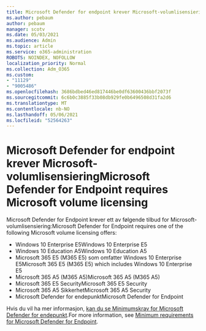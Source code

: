 ```yaml
---
title: Microsoft Defender for endpoint krever Microsoft-volumlisensiering
ms.author: pebaum
author: pebaum
manager: scotv
ms.date: 05/03/2021
ms.audience: Admin
ms.topic: article
ms.service: o365-administration
ROBOTS: NOINDEX, NOFOLLOW
localization_priority: Normal
ms.collection: Adm_O365
ms.custom:
- "11129"
- "9005486"
ms.openlocfilehash: 3686bdbed46ed817446be0df63600436bbf2073f
ms.sourcegitcommit: 6c6b0c3885f33b08db929fe0b6496508d31fa2d6
ms.translationtype: MT
ms.contentlocale: nb-NO
ms.lasthandoff: 05/06/2021
ms.locfileid: "52564263"
---
```

# <a name="microsoft-defender-for-endpoint-requires-microsoft-volume-licensing"></a><span data-ttu-id="0e48e-102">Microsoft Defender for endpoint krever Microsoft-volumlisensiering</span><span class="sxs-lookup"><span data-stu-id="0e48e-102">Microsoft Defender for Endpoint requires Microsoft volume licensing</span></span>

<span data-ttu-id="0e48e-103">Microsoft Defender for Endpoint krever ett av følgende tilbud for Microsoft-volumlisensiering:</span><span class="sxs-lookup"><span data-stu-id="0e48e-103">Microsoft Defender for Endpoint requires one of the following Microsoft volume licensing offers:</span></span>

- <span data-ttu-id="0e48e-104">Windows 10 Enterprise E5</span><span class="sxs-lookup"><span data-stu-id="0e48e-104">Windows 10 Enterprise E5</span></span>
- <span data-ttu-id="0e48e-105">Windows 10 Education A5</span><span class="sxs-lookup"><span data-stu-id="0e48e-105">Windows 10 Education A5</span></span>
- <span data-ttu-id="0e48e-106">Microsoft 365 E5 (M365 E5) som omfatter Windows 10 Enterprise E5</span><span class="sxs-lookup"><span data-stu-id="0e48e-106">Microsoft 365 E5 (M365 E5) which includes Windows 10 Enterprise E5</span></span>
- <span data-ttu-id="0e48e-107">Microsoft 365 A5 (M365 A5)</span><span class="sxs-lookup"><span data-stu-id="0e48e-107">Microsoft 365 A5 (M365 A5)</span></span>
- <span data-ttu-id="0e48e-108">Microsoft 365 E5 Security</span><span class="sxs-lookup"><span data-stu-id="0e48e-108">Microsoft 365 E5 Security</span></span>
- <span data-ttu-id="0e48e-109">Microsoft 365 A5 Sikkerhet</span><span class="sxs-lookup"><span data-stu-id="0e48e-109">Microsoft 365 A5 Security</span></span>
- <span data-ttu-id="0e48e-110">Microsoft Defender for endepunkt</span><span class="sxs-lookup"><span data-stu-id="0e48e-110">Microsoft Defender for Endpoint</span></span>

<span data-ttu-id="0e48e-111">Hvis du vil ha mer informasjon, [kan du se Minimumskrav for Microsoft Defender for endepunkt](https://docs.microsoft.com/microsoft-365/security/defender-endpoint/minimum-requirements).</span><span class="sxs-lookup"><span data-stu-id="0e48e-111">For more information, see [Minimum requirements for Microsoft Defender for Endpoint](https://docs.microsoft.com/microsoft-365/security/defender-endpoint/minimum-requirements).</span></span>